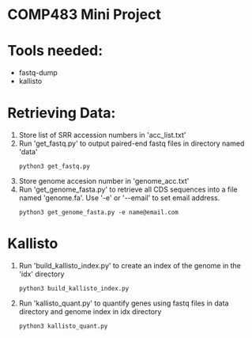 # COMP483 Mini Project 

# Tools needed:

- fastq-dump
- kallisto

# Retrieving Data:

1. Store list of SRR accession numbers in 'acc_list.txt'
2. Run 'get_fastq.py' to output paired-end fastq files in directory named 'data'
    ```
    python3 get_fastq.py
    ```
3. Store genome accesion number in 'genome_acc.txt'
4. Run 'get_genome_fasta.py' to retrieve all CDS sequences into a file named 'genome.fa'. Use '-e' or '--email' to set email address.
    ```
    python3 get_genome_fasta.py -e name@email.com
    ```
# Kallisto

1. Run 'build_kallisto_index.py' to create an index of the genome in the 'idx' directory
    ```
    python3 build_kallisto_index.py
    ```
2. Run 'kallisto_quant.py' to quantify genes using fastq files in data directory and genome index in idx directory
    ```
    python3 kallisto_quant.py
    ```


